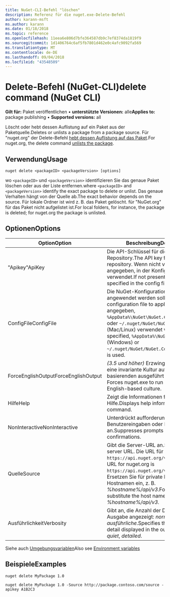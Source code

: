 ```yaml
---
title: NuGet-CLI-Befehl "löschen"
description: Referenz für die nuget.exe-Delete-Befehl
author: karann-msft
ms.author: karann
ms.date: 01/18/2018
ms.topic: reference
ms.openlocfilehash: 11eea6e806d7bfe364587db9c7ef8374da1819f9
ms.sourcegitcommit: 1d1406764c6af5fb7801d462e0c4afc9092fa569
ms.translationtype: MT
ms.contentlocale: de-DE
ms.lasthandoff: 09/04/2018
ms.locfileid: "43548509"
---
```

# <a name="delete-command-nuget-cli"></a><span data-ttu-id="2e1e2-103">Delete-Befehl (NuGet-CLI)</span><span class="sxs-lookup"><span data-stu-id="2e1e2-103">delete command (NuGet CLI)</span></span>

<span data-ttu-id="2e1e2-104">**Gilt für:** Paket veröffentlichen &bullet; **unterstützte Versionen:** alle</span><span class="sxs-lookup"><span data-stu-id="2e1e2-104">**Applies to:** package publishing &bullet; **Supported versions:** all</span></span>

<span data-ttu-id="2e1e2-105">Löscht oder hebt dessen Auflistung auf ein Paket aus der Paketquelle.</span><span class="sxs-lookup"><span data-stu-id="2e1e2-105">Deletes or unlists a package from a package source.</span></span> <span data-ttu-id="2e1e2-106">Für "nuget.org" der Delete-Befehl [hebt dessen Auflistung auf das Paket](../policies/deleting-packages.md).</span><span class="sxs-lookup"><span data-stu-id="2e1e2-106">For nuget.org, the delete command [unlists the package](../policies/deleting-packages.md).</span></span>

## <a name="usage"></a><span data-ttu-id="2e1e2-107">Verwendung</span><span class="sxs-lookup"><span data-stu-id="2e1e2-107">Usage</span></span>

```cli
nuget delete <packageID> <packageVersion> [options]
```

<span data-ttu-id="2e1e2-108">wo `<packageID>` und `<packageVersion>` identifizieren Sie das genaue Paket löschen oder aus der Liste entfernen.</span><span class="sxs-lookup"><span data-stu-id="2e1e2-108">where `<packageID>` and `<packageVersion>` identify the exact package to delete or unlist.</span></span> <span data-ttu-id="2e1e2-109">Das genaue Verhalten hängt von der Quelle ab.</span><span class="sxs-lookup"><span data-stu-id="2e1e2-109">The exact behavior depends on the source.</span></span> <span data-ttu-id="2e1e2-110">Für lokale Ordner ist wird z. B. das Paket gelöscht. für "NuGet.org" für das Paket nicht aufgelistet ist.</span><span class="sxs-lookup"><span data-stu-id="2e1e2-110">For local folders, for instance, the package is deleted; for nuget.org the package is unlisted.</span></span>

## <a name="options"></a><span data-ttu-id="2e1e2-111">Optionen</span><span class="sxs-lookup"><span data-stu-id="2e1e2-111">Options</span></span>

| <span data-ttu-id="2e1e2-112">Option</span><span class="sxs-lookup"><span data-stu-id="2e1e2-112">Option</span></span> | <span data-ttu-id="2e1e2-113">Beschreibung</span><span class="sxs-lookup"><span data-stu-id="2e1e2-113">Description</span></span> |
| --- | --- |
| <span data-ttu-id="2e1e2-114">"Apikey"</span><span class="sxs-lookup"><span data-stu-id="2e1e2-114">ApiKey</span></span> | <span data-ttu-id="2e1e2-115">Die API-Schlüssel für die Ziel-Repository.</span><span class="sxs-lookup"><span data-stu-id="2e1e2-115">The API key for the target repository.</span></span> <span data-ttu-id="2e1e2-116">Wenn nicht vorhanden ist, wird angegeben, in der Konfigurationsdatei verwendet.</span><span class="sxs-lookup"><span data-stu-id="2e1e2-116">If not present, the one specified in the config file is used.</span></span> |
| <span data-ttu-id="2e1e2-117">ConfigFile</span><span class="sxs-lookup"><span data-stu-id="2e1e2-117">ConfigFile</span></span> | <span data-ttu-id="2e1e2-118">Die NuGet-Konfigurationsdatei angewendet werden soll.</span><span class="sxs-lookup"><span data-stu-id="2e1e2-118">The NuGet configuration file to apply.</span></span> <span data-ttu-id="2e1e2-119">Wenn nicht angegeben, `%AppData%\NuGet\NuGet.Config` (Windows) oder `~/.nuget/NuGet/NuGet.Config` (Mac/Linux) verwendet wird.</span><span class="sxs-lookup"><span data-stu-id="2e1e2-119">If not specified, `%AppData%\NuGet\NuGet.Config` (Windows) or `~/.nuget/NuGet/NuGet.Config` (Mac/Linux) is used.</span></span>|
| <span data-ttu-id="2e1e2-120">ForceEnglishOutput</span><span class="sxs-lookup"><span data-stu-id="2e1e2-120">ForceEnglishOutput</span></span> | <span data-ttu-id="2e1e2-121">*(3.5 und höher)*  Erzwingt nuget.exe über eine invariante Kultur auf Englisch basierenden ausgeführt werden.</span><span class="sxs-lookup"><span data-stu-id="2e1e2-121">*(3.5+)* Forces nuget.exe to run using an invariant, English-based culture.</span></span> |
| <span data-ttu-id="2e1e2-122">Hilfe</span><span class="sxs-lookup"><span data-stu-id="2e1e2-122">Help</span></span> | <span data-ttu-id="2e1e2-123">Zeigt die Informationen für den Befehl Hilfe.</span><span class="sxs-lookup"><span data-stu-id="2e1e2-123">Displays help information for the command.</span></span> |
| <span data-ttu-id="2e1e2-124">NonInteractive</span><span class="sxs-lookup"><span data-stu-id="2e1e2-124">NonInteractive</span></span> | <span data-ttu-id="2e1e2-125">Unterdrückt aufforderungen für Benutzereingaben oder Bestätigungen an.</span><span class="sxs-lookup"><span data-stu-id="2e1e2-125">Suppresses prompts for user input or confirmations.</span></span> |
| <span data-ttu-id="2e1e2-126">Quelle</span><span class="sxs-lookup"><span data-stu-id="2e1e2-126">Source</span></span> | <span data-ttu-id="2e1e2-127">Gibt die Server-URL an.</span><span class="sxs-lookup"><span data-stu-id="2e1e2-127">Specifies the server URL.</span></span> <span data-ttu-id="2e1e2-128">Die URL für nuget.org `https://api.nuget.org/v3/index.json`.</span><span class="sxs-lookup"><span data-stu-id="2e1e2-128">The URL for nuget.org is `https://api.nuget.org/v3/index.json`.</span></span> <span data-ttu-id="2e1e2-129">Ersetzen Sie für private Feeds den Hostnamen ein, z. B. *%hostname%/api/v3*.</span><span class="sxs-lookup"><span data-stu-id="2e1e2-129">For private feeds, substitute the host name, for example, *%hostname%/api/v3*.</span></span> |
| <span data-ttu-id="2e1e2-130">Ausführlichkeit</span><span class="sxs-lookup"><span data-stu-id="2e1e2-130">Verbosity</span></span> | <span data-ttu-id="2e1e2-131">Gibt an, die Anzahl der Details in der Ausgabe angezeigt: *normalen*, *quiet*, *ausführliche*.</span><span class="sxs-lookup"><span data-stu-id="2e1e2-131">Specifies the amount of detail displayed in the output: *normal*, *quiet*, *detailed*.</span></span> |

<span data-ttu-id="2e1e2-132">Siehe auch [Umgebungsvariablen](cli-ref-environment-variables.md)</span><span class="sxs-lookup"><span data-stu-id="2e1e2-132">Also see [Environment variables](cli-ref-environment-variables.md)</span></span>

## <a name="examples"></a><span data-ttu-id="2e1e2-133">Beispiele</span><span class="sxs-lookup"><span data-stu-id="2e1e2-133">Examples</span></span>

```cli
nuget delete MyPackage 1.0

nuget delete MyPackage 1.0 -Source http://package.contoso.com/source -apikey A1B2C3
```
